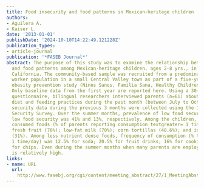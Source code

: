 ```yaml
---
title: Food insecurity and food patterns in Mexican-heritage children
authors:
- Aguilera A.
- Kaiser L.
date: '2013-01-01'
publishDate: '2024-10-10T14:22:49.121228Z'
publication_types:
- article-journal
publication: '*FASEB Journal*'
abstract: The purpose of this study was to examine the relationship between food insecurity
  and food patterns among Mexican-heritage children, ages 2-8 yrs., in Fresno County,
  California. The community-based sample was recruited from a predominantly agricultural
  worker population in a small Central Valley town as part of a five-year childhood
  obesity prevention study (Ninos Sanos, Familia Sana, Healthy Children, Healthy Family).
  Only baseline data from the first year are reported here. Using a 30-item food frequency
  questionnaire, bilingual researchers interviewed parents (n=61) about their child's
  diet and feeding practices during the past month (between July to Oct. 2012). Food
  security data during the previous 3 months were collected using the 18-item Food
  Security Survey. Over the summer months, prevalence of low food security and very
  low food security was 41% and 13%, respectively. Among the children, the most frequently
  consumed foods (% of parents reporting consumption textgreater= 1 time/day) included
  fresh fruit (76%); low-fat milk (70%); corn tortillas (48.6%); and instant cereal
  (31%). Among less nutrient dense foods, frequency of consumption (% textgreater=
  1 time/day) was 12.5% for soda; 20.5% for fruit drinks; 16% for cookies; and 8%
  for chips. Even during the summer months when many parents are employed, food insecurity
  is relatively high.
links:
- name: URL
  url: 
    http://www.fasebj.org/cgi/content/meeting_abstract/27/1_MeetingAbstracts/1054.9?sid=15c28b08-44ce-4626-b506-019c90a37939
---
```

